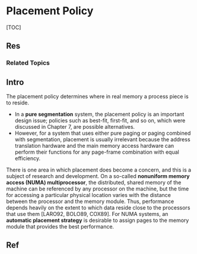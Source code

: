 # Placement Policy

[TOC]



## Res
### Related Topics



## Intro
The placement policy determines where in real memory a process piece is to reside. 

- In a **pure segmentation** system, the placement policy is an important design issue; policies such as best-fit, first-fit, and so on, which were discussed in Chapter 7, are possible alternatives. 
- However, for a system that uses either pure paging or paging combined with segmentation, placement is usually irrelevant because the address translation hardware and the main memory access hardware can perform their functions for any page-frame combination with equal efficiency.

There is one area in which placement does become a concern, and this is a subject of research and development. On a so-called **nonuniform memory access (NUMA) multiprocessor**, the distributed, shared memory of the machine can be referenced by any processor on the machine, but the time for accessing a particular physical location varies with the distance between the processor and the memory module. Thus, performance depends heavily on the extent to which data reside close to the processors that use them [LARO92, BOLO89, COX89]. For NUMA systems, an **automatic placement strategy** is desirable to assign pages to the memory module that provides the best performance.



## Ref

